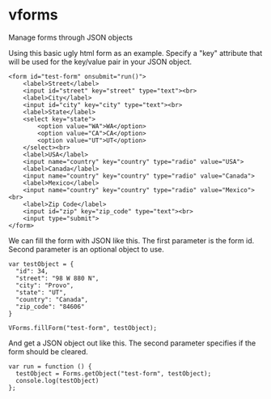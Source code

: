 vforms
======

Manage forms through JSON objects

Using this basic ugly html form as an example. Specify a "key" attribute that will
be used for the key/value pair in your JSON object.

```
<form id="test-form" onsubmit="run()">
  	<label>Street</label>
	<input id="street" key="street" type="text"><br>
	<label>City</label>
	<input id="city" key="city" type="text"><br>
	<label>State</label>
	<select key="state">
		<option value="WA">WA</option>
		<option value="CA">CA</option>
		<option value="UT">UT</option>
	</select><br>
	<label>USA</label>
	<input name="country" key="country" type="radio" value="USA">
	<label>Canada</label>
	<input name="country" key="country" type="radio" value="Canada">
	<label>Mexico</label>
	<input name="country" key="country" type="radio" value="Mexico"><br>
	<label>Zip Code</label>
	<input id="zip" key="zip_code" type="text"><br>
	<input type="submit">
</form>
```

We can fill the form with JSON like this. The first parameter is the form id. Second parameter is an optional object to use.

```
var testObject = {
  "id": 34,
  "street": "98 W 880 N",
  "city": "Provo",
  "state": "UT",
  "country": "Canada",
  "zip_code": "84606"
}

VForms.fillForm("test-form", testObject);
```

And get a JSON object out like this. The second parameter specifies if the form should be cleared.

```
var run = function () {
  testObject = Forms.getObject("test-form", testObject);
  console.log(testObject)
};
```
